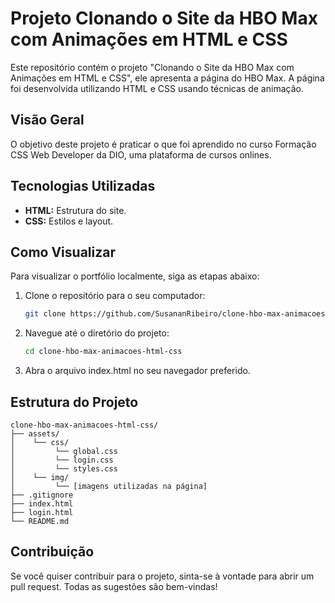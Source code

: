 # Projeto Clonando o Site da HBO Max com Animações em HTML e CSS

Este repositório contém o projeto "Clonando o Site da HBO Max com Animações em HTML e CSS", ele apresenta a página do HBO Max. A página foi desenvolvida utilizando HTML e CSS usando técnicas de animação.

## Visão Geral

O objetivo deste projeto é praticar o que foi aprendido no curso Formação CSS Web Developer da DIO, uma plataforma de cursos onlines. 

## Tecnologias Utilizadas

- **HTML:** Estrutura do site.
- **CSS:** Estilos e layout.

## Como Visualizar

Para visualizar o portfólio localmente, siga as etapas abaixo:

1. Clone o repositório para o seu computador:
   ```bash
   git clone https://github.com/SusananRibeiro/clone-hbo-max-animacoes-html-css

2. Navegue até o diretório do projeto:
    ```bash
    cd clone-hbo-max-animacoes-html-css

3. Abra o arquivo index.html no seu navegador preferido.

## Estrutura do Projeto

```plaintext
clone-hbo-max-animacoes-html-css/
├── assets/
│    └── css/
│         └── global.css
│         └── login.css
│         └── styles.css
│    └── img/
│         └── [imagens utilizadas na página]
├── .gitignore
├── index.html
├── login.html
└── README.md
```

## Contribuição
Se você quiser contribuir para o projeto, sinta-se à vontade para abrir um pull request. Todas as sugestões são bem-vindas!

